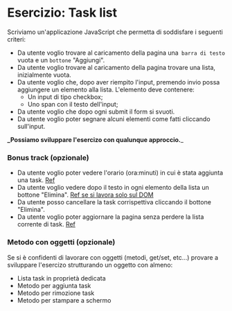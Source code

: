 # Esercizio: Task list

Scriviamo un'applicazione JavaScript che permetta di soddisfare i seguenti criteri:

- Da utente voglio trovare al caricamento della pagina una` barra di testo` vuota e un `bottone` "Aggiungi".
- Da utente voglio trovare al caricamento della pagina trovare una lista, inizialmente vuota.
- Da utente voglio che, dopo aver riempito l'input, premendo invio possa aggiungere un elemento alla lista. L'elemento deve contenere:
  - Un input di tipo checkbox;
  - Uno span con il testo dell'input;
- Da utente voglio che dopo ogni submit il form si svuoti.
- Da utente voglio poter segnare alcuni elementi come fatti cliccando sull'input.

**_Possiamo sviluppare l'esercizo con qualunque approccio.**_

### Bonus track (opzionale)
- Da utente voglio poter vedere l'orario (ora:minuti) in cui è stata aggiunta una task. [Ref](https://developer.mozilla.org/en-US/docs/Web/JavaScript/Reference/Global_Objects/Date?retiredLocale=it)
- Da utente voglio vedere dopo il testo in ogni elemento della lista un bottone "Elimina". [Ref se si lavora solo sul DOM](https://developer.mozilla.org/en-US/docs/Web/API/Element/remove)
- Da utente posso cancellare la task corrispettiva cliccando il bottone "Elimina".
- Da utente voglio poter aggiornare la pagina senza perdere la lista corrente di task. [Ref](https://developer.mozilla.org/en-US/docs/Web/API/Window/localStorage)

### Metodo con oggetti (opzionale)
Se si è confidenti di lavorare con oggetti (metodi, get/set, etc...) provare a sviluppare l'esercizo strutturando un oggetto con almeno:
- Lista task in proprietà dedicata
- Metodo per aggiunta task
- Metodo per rimozione task
- Metodo per stampare a schermo